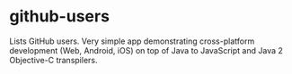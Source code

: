 # github-users

Lists GitHub users. Very simple app demonstrating cross-platform development (Web, Android, iOS) on top of
Java to JavaScript and Java 2 Objective-C transpilers.
